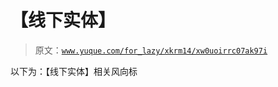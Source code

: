 # 【线下实体】

> 原文：[`www.yuque.com/for_lazy/xkrm14/xw0uoirrc07ak97i`](https://www.yuque.com/for_lazy/xkrm14/xw0uoirrc07ak97i)

以下为：【线下实体】相关风向标 

